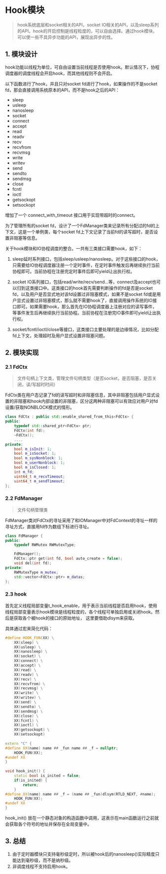 # Hook模块

> hook系统底层和socket相关的API，socket IO相关的API，以及sleep系列的API。hook的开启控制是线程粒度的，可以自由选择。通过hook模块，可以使一些不具异步功能的API，展现出异步的性。

## 1. 模块设计

hook功能以线程为单位，可自由设置当前线程是否使用hook。默认情况下，协程调度器的调度线程会开启hook，而其他线程则不会开启。

以下函数进行了hook，并且只对socket fd进行了hook，如果操作的不是socket fd，那会直接调用系统原本的API，而不是hook之后的API：

- sleep
- usleep
- nanosleep
- socket
- connect
- accept
- read
- readv
- recv
- recvfrom
- recvmsg
- write
- writev
- send
- sendto
- sendmsg
- close
- fcntl
- ioctl
- getsockopt
- setsockopt

增加了一个 connect_with_timeout 接口用于实现带超时的connect。

为了管理所有的socket fd，设计了一个FdManager类来记录所有分配过的fd的上下文，这是一个单例类，每个socket fd上下文记录了当前fd的读写超时，是否设置非阻塞等信息。

关于hook模块和IO协程调度的整合。一共有三类接口需要hook，如下：

1. sleep延时系列接口，包括sleep/usleep/nanosleep。对于这些接口的hook，只需要给IO协程调度器注册一个定时事件，在定时事件触发后再继续执行当前协程即可。当前协程在注册完定时事件后即可yield让出执行权。

2. socket IO系列接口，包括read/write/recv/send...等，connect及accept也可以归到这类接口中。这类接口的hook首先需要判断操作的fd是否是socket fd，以及用户是否显式地对该fd设置过非阻塞模式，如果不是socket fd或是用户显式设置过非阻塞模式，那么就不需要hook了，直接调用操作系统的IO接口即可。如果需要hook，那么首先在IO协程调度器上注册对应的读写事件，等事件发生后再继续执行当前协程。当前协程在注册完IO事件即可yield让出执行权。

3. socket/fcntl/ioctl/close等接口，这类接口主要处理的是边缘情况，比如分配fd上下文，处理超时及用户显式设置非阻塞问题。


## 2. 模块实现

### 2.1 FdCtx

> 文件句柄上下文类，管理文件句柄类型（是否socket，是否阻塞，是否关闭，读/写超时时间）

FdCtx类在用户态记录了fd的读写超时和非阻塞信息，其中非阻塞包括用户显式设置的非阻塞和hook内部设置的非阻塞，区分这两种非阻塞可以有效应对用户对fd设置/获取NONBLOCK模式的情形。


```C++
class FdCtx : public std::enable_shared_from_this<FdCtx> {
public:
    typedef std::shared_ptr<FdCtx> ptr;
    FdCtx(int fd);
    ~FdCtx();
    ....
private:
    bool m_isInit: 1;
    bool m_isSocket: 1;
    bool m_sysNonblock: 1;
    bool m_userNonblock: 1;
    bool m_isClosed: 1;
    int m_fd;
    uint64_t m_recvTimeout;
    uint64_t m_sendTimeout;
};
```

### 2.2 FdManager

> 文件句柄管理类

FdManager类对FdCtx的寻址采用了和IOManager中对FdContext的寻址一样的寻址方式，直接用fd作为数组下标进行寻址。


```C++
class FdManager {
public:
    typedef RWMutex RWMutexType;

    FdManager();
    FdCtx::ptr get(int fd, bool auto_create = false);
    void del(int fd);
private:
    RWMutexType m_mutex;
    std::vector<FdCtx::ptr> m_datas;
};
```

### 2.3 hook

首先定义线程局部变量t_hook_enable，用于表示当前线程是否启用hook，使用线程局部变量表示hook模块是线程粒度的，各个线程可单独启用或关闭hook。然后是获取各个被hook的接口的原始地址， 这里要借助dlsym来获取。

具体通过宏来简化代码：

```C++
#define HOOK_FUN(XX) \
    XX(sleep) \
    XX(usleep) \
    XX(nanosleep) \
    XX(socket) \
    XX(connect) \
    XX(accept) \
    XX(read) \
    XX(readv) \
    XX(recv) \
    XX(recvfrom) \
    XX(recvmsg) \
    XX(write) \
    XX(writev) \
    XX(send) \
    XX(sendto) \
    XX(sendmsg) \
    XX(close) \
    XX(fcntl) \
    XX(ioctl) \
    XX(getsockopt) \
    XX(setsockopt)
 
extern "C" {
#define XX(name) name ## _fun name ## _f = nullptr;
    HOOK_FUN(XX);
#undef XX
}
 
void hook_init() {
    static bool is_inited = false;
    if(is_inited) {
        return;
    }
#define XX(name) name ## _f = (name ## _fun)dlsym(RTLD_NEXT, #name);
    HOOK_FUN(XX);
#undef XX
}
```

hook_init() 放在一个静态对象的构造函数中调用，这表示在main函数运行之前就会获取各个符号的地址并保存在全局变量中。



## 3. 总结

1. 由于定时器模块只支持毫秒级定时，所以被hook后的nanosleep()实际精度只能达到毫秒级，而不是纳秒级。
2. 非调度线程不支持启用hook。